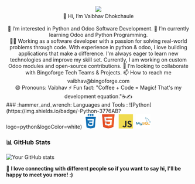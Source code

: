 <div id="header" align="center">
  <img src="https://media.giphy.com/media/M9gbBd9nbDrOTu1Mqx/giphy.gif" width="100"/>
</div>
<div id="header" align="center">
<center>👋 Hi, I’m Vaibhav Dhokchaule </center> </br> 
👀 I’m interested in Python and Odoo Software Development.
🌱 I’m currently learning Odoo and Python Programming. </br>
👨‍💻 Working as a software developer with a passion for solving real-world problems through code. With experience in python & odoo, I love building applications that make a 
    difference. I'm always eager to learn new technologies and improve my skill set. Currently, I am working on custom Odoo modules and open-source contributions.
👯 I’m looking to collaborate with Bingoforge Tech Teams & Projects.
📫 How to reach me vaibhav@bingoforge.com </br>
😄 Pronouns: Vaibhav
⚡ Fun fact: "Coffee + Code = Magic! That's my development equation."☕✍
</div>
### :hammer_and_wrench: Languages and Tools :
   ![Python](https://img.shields.io/badge/-Python-3776AB?logo=python&logoColor=white)
  <img src="https://github.com/devicons/devicon/blob/master/icons/css3/css3-plain-wordmark.svg"  title="CSS3" alt="CSS" width="40" height="40"/>&nbsp;
  <img src="https://github.com/devicons/devicon/blob/master/icons/html5/html5-original.svg" title="HTML5" alt="HTML" width="40" height="40"/>&nbsp;
  <img src="https://github.com/devicons/devicon/blob/master/icons/javascript/javascript-original.svg" title="JavaScript" alt="JavaScript" width="40" height="40"/>&nbsp;
  <img src="https://github.com/devicons/devicon/blob/master/icons/mysql/mysql-original-wordmark.svg" title="MySQL"  alt="MySQL" width="40" height="40"/>&nbsp;

### 📊 GitHub Stats
![Your GitHub stats](https://github-readme-stats.vercel.app/api?username=yourusername&show_icons=true&theme=radical)

🤼 <b>I love connecting with different people so if you want to say hi, I'll be happy to meet you more! :) </b>
  

<!---
VaibhavBingoforge/VaibhavBingoforge is a ✨ special ✨ repository because its `README.md` (this file) appears on your GitHub profile.
You can click the Preview link to take a look at your changes.
--->
